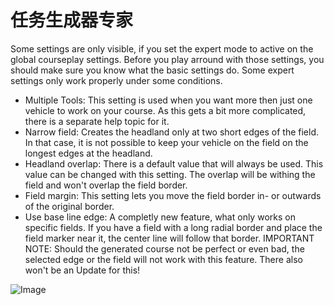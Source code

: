 # 任务生成器专家


Some settings are only visible, if you set the expert mode to active on the global courseplay settings.
Before you play arround with those settings, you should make sure you know what the basic settings do.
Some expert settings only work properly under some conditions.

- Multiple Tools: This setting is used when you want more then just one vehicle to work on your course. As this gets a bit more complicated, there is a separate help topic for it.
- Narrow field: Creates the headland only at two short edges of the field. In that case, it is not possible to keep your vehicle on the field on the longest edges at the headland.
- Headland overlap: There is a default value that will always be used. This value can be changed with this setting. The overlap will be withing the field and won't overlap the field border.
- Field margin: This setting lets you move the field border in- or outwards of the original border.
- Use base line edge: A completly new feature, what only works on specific fields. If you have a field with a long radial border and place the field marker near it, the center line will follow that border.
IMPORTANT NOTE: Should the generated course not be perfect or even bad, the selected edge or the field will not work with this feature. There also won't be an Update for this!


![Image](assets/baseedge_0_0_1020_545.png)

